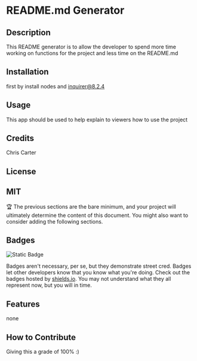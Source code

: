 
  # README.md Generator

  ## Description
  
 This README generator is to allow the developer to spend more time working on functions for the project and less time on the README.md
  
  ## Installation
  
  first by install nodes and inquirer@8.2.4

  ## Usage
  
  This app should be used to help explain to viewers how to use the project
  
  ## Credits
  
  Chris Carter
  
  ## License
  
  MIT
  ---
  
  🏆 The previous sections are the bare minimum, and your project will ultimately determine the content of this document. You might also want to consider adding the following sections.
  
  ## Badges
  
  ![Static Badge](https://img.shields.io/badge/license-MIT-blue.svg)

  
  Badges aren't necessary, per se, but they demonstrate street cred. Badges let other developers know that you know what you're doing. Check out the badges hosted by [shields.io](https://shields.io/). You may not understand what they all represent now, but you will in time.
  
  ## Features
  
  none
  
  ## How to Contribute
  
  Giving this a grade of 100% :)
